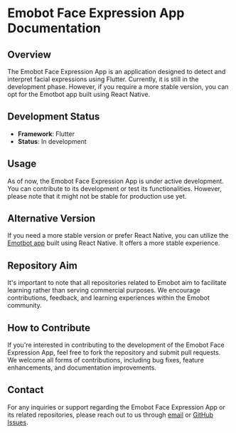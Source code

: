 # Emobot Face Expression App Documentation

## Overview
The Emobot Face Expression App is an application designed to detect and interpret facial expressions using Flutter. Currently, it is still in the development phase. However, if you require a more stable version, you can opt for the Emotbot app built using React Native.

## Development Status
- **Framework**: Flutter
- **Status**: In development

## Usage
As of now, the Emobot Face Expression App is under active development. You can contribute to its development or test its functionalities. However, please note that it might not be stable for production use yet.

## Alternative Version
If you need a more stable version or prefer React Native, you can utilize the [Emotbot app](https://github.com/DevWaiYanLinn/emobot) built using React Native. It offers a more stable experience.

## Repository Aim
It's important to note that all repositories related to Emobot aim to facilitate learning rather than serving commercial purposes. We encourage contributions, feedback, and learning experiences within the Emobot community.

## How to Contribute
If you're interested in contributing to the development of the Emobot Face Expression App, feel free to fork the repository and submit pull requests. We welcome all forms of contributions, including bug fixes, feature enhancements, and documentation improvements.

## Contact
For any inquiries or support regarding the Emobot Face Expression App or its related repositories, please reach out to us through [email](mailto:emobot_support@example.com) or [GitHub Issues](https://github.com/emobot/issues).
